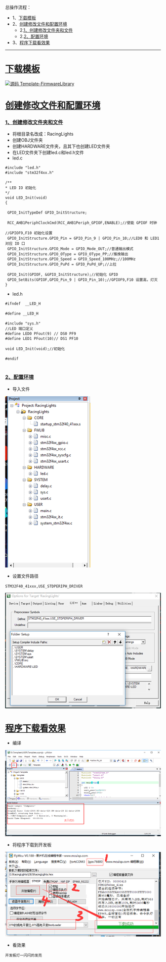 总操作流程：
- 1、[下载模板](#STM-M4-01)
- 2、[创建修改文件和配置环境](#STM-M4-02)
    - 2.[1、创建修改文件夹和文件](#STM-M4-02-01)
    - 2.[2、配置环境](#STM-M4-02-02)
- 3、[程序下载看效果](#STM-M4-03)


***

# <a name="STM-M4-01" href="#" >下载模板</a>
[![](https://img.shields.io/badge/源码-Template--FirmwareLibrary-blue.svg "源码 Template-FirmwareLibrary")](https://github.com/lidekai/Template-FirmwareLibrary.git)

# <a name="STM-M4-02" href="#" >创建修改文件和配置环境</a>

### <a name="STM-M4-02-01" href="#" >1、创建修改文件夹和文件</a>
- 将根目录名改成：RacingLights
- 创建OBJ文件夹
- 创建HARDWARE文件夹，且其下也创建LED文件夹
- 在LED文件夹下创建led.c和led.h文件
- led.c
```
#include "led.h"
#include "stm32f4xx.h"

/**
* LED IO 初始化
*/
void LED_Init(void)
{

 GPIO_InitTypeDef GPIO_InitStructure;

 RCC_AHB1PeriphClockCmd(RCC_AHB1Periph_GPIOF,ENABLE);//使能 GPIOF 时钟

//GPIOF9,F10 初始化设置
 GPIO_InitStructure.GPIO_Pin = GPIO_Pin_9 | GPIO_Pin_10;//LED0 和 LED1 对应 IO 口
 GPIO_InitStructure.GPIO_Mode = GPIO_Mode_OUT;//普通输出模式
 GPIO_InitStructure.GPIO_OType = GPIO_OType_PP;//推挽输出
 GPIO_InitStructure.GPIO_Speed = GPIO_Speed_100MHz;//100MHz
 GPIO_InitStructure.GPIO_PuPd = GPIO_PuPd_UP;//上拉

 GPIO_Init(GPIOF, &GPIO_InitStructure);//初始化 GPIO
 GPIO_SetBits(GPIOF,GPIO_Pin_9 | GPIO_Pin_10);//GPIOF9,F10 设置高，灯灭
}

```
- led.h
```
#ifndef  __LED_H

#define __LED_H

#include "sys.h"
//LED 端口定义
#define LED0 PFout(9) // DS0 PF9
#define LED1 PFout(10)// DS1 PF10

void LED_Init(void);//初始化

#endif


```

### <a name="STM-M4-02-02" href="#" >2、配置环境</a>
- 导入文件

![](image/2-1.png)

- 设置文件路径

`STM32F40_41xxx,USE_STDPERIPH_DRIVER`

![](image/2-2.png)


# <a name="STM-M4-03" href="#" >程序下载看效果</a>
- 编译

![](image/1-13.png)

- 将程序下载到开发板

![](image/2-3.png)

- 看效果

`开发板灯一闪闪的发亮`